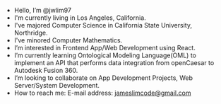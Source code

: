 - Hello, I’m @jwlim97
- I'm currently living in Los Angeles, California.
- I've majored Computer Science in California State University, Northridge.
- I've minored Computer Mathematics.
- I’m interested in Frontend App/Web Development using React.
- I’m currently learning Ontological Modeling Language(OML) to implement an API that performs data integration from openCaesar to Autodesk Fusion 360.
- I’m looking to collaborate on App Development Projects, Web Server/System Development.
- How to reach me: E-mail address: jameslimcode@gmail.com

<!---
jwlim97/jwlim97 is a ✨ special ✨ repository because its `README.md` (this file) appears on your GitHub profile.
You can click the Preview link to take a look at your changes.
--->
